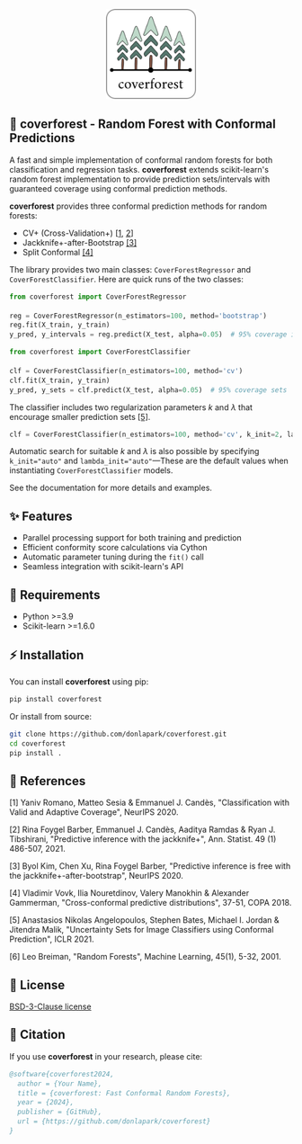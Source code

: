 <p align="center">
  <img width="160" src="https://github.com/donlapark/coverforest/raw/main/doc/images/coverforest_96.png">
</p>

## 🌳 coverforest - Random Forest with Conformal Predictions

A fast and simple implementation of conformal random forests for both classification and regression tasks. **coverforest** extends scikit-learn's random forest implementation to provide prediction sets/intervals with guaranteed coverage using conformal prediction methods.

**coverforest** provides three conformal prediction methods for random forests:
- CV+ (Cross-Validation+) [[1](#1), [2](#2)]
- Jackknife+-after-Bootstrap [[3]](#3)
- Split Conformal [[4]](#4)

The library provides two main classes: `CoverForestRegressor` and `CoverForestClassifier`.
Here are quick runs of the two classes:

```python
from coverforest import CoverForestRegressor

reg = CoverForestRegressor(n_estimators=100, method='bootstrap')
reg.fit(X_train, y_train)
y_pred, y_intervals = reg.predict(X_test, alpha=0.05)  # 95% coverage intervals
```

```python
from coverforest import CoverForestClassifier

clf = CoverForestClassifier(n_estimators=100, method='cv')
clf.fit(X_train, y_train)
y_pred, y_sets = clf.predict(X_test, alpha=0.05)  # 95% coverage sets
```

The classifier includes two regularization parameters $k$ and $\lambda$ that encourage smaller prediction sets [[5]](#5).

```python
clf = CoverForestClassifier(n_estimators=100, method='cv', k_init=2, lambda_init=0.1)
```

Automatic search for suitable $k$ and $\lambda$ is also possible by specifying `k_init="auto"` and `lambda_init="auto"`—These are the default values when instantiating `CoverForestClassifier` models.

See the documentation for more details and examples.

## ✨ Features

- Parallel processing support for both training and prediction
- Efficient conformity score calculations via Cython
- Automatic parameter tuning during the `fit()` call
- Seamless integration with scikit-learn's API

## 🔧 Requirements

- Python >=3.9
- Scikit-learn >=1.6.0

## ⚡ Installation

You can install **coverforest** using pip:

```bash
pip install coverforest
```

Or install from source:

```bash
git clone https://github.com/donlapark/coverforest.git
cd coverforest
pip install .
```

## 📖 References

<a id="1">[1]</a> Yaniv Romano, Matteo Sesia & Emmanuel J. Candès, "Classification with Valid and Adaptive Coverage", NeurIPS 2020.

<a id="1">[2]</a> Rina Foygel Barber, Emmanuel J. Candès, Aaditya Ramdas & Ryan J. Tibshirani, "Predictive inference with the jackknife+", Ann. Statist. 49 (1) 486-507, 2021.

<a id="1">[3]</a> Byol Kim, Chen Xu, Rina Foygel Barber, "Predictive inference is free with the jackknife+-after-bootstrap", NeurIPS 2020.

<a id="1">[4]</a> Vladimir Vovk, Ilia Nouretdinov, Valery Manokhin & Alexander Gammerman, "Cross-conformal predictive distributions", 37-51, COPA 2018.

<a id="1">[5]</a> Anastasios Nikolas Angelopoulos, Stephen Bates, Michael I. Jordan & Jitendra Malik, "Uncertainty Sets for Image Classifiers using Conformal Prediction", ICLR 2021.

[6] Leo Breiman, "Random Forests", Machine Learning, 45(1), 5-32, 2001.

## 📜 License

[BSD-3-Clause license](https://github.com/donlapark/coverforest/blob/main/LICENSE)

## 📝 Citation

If you use **coverforest** in your research, please cite:

```bibtex
@software{coverforest2024,
  author = {Your Name},
  title = {coverforest: Fast Conformal Random Forests},
  year = {2024},
  publisher = {GitHub},
  url = {https://github.com/donlapark/coverforest}
}
```

